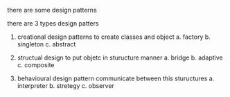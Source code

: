 there are some design patterns

there are 3 types design patters

1. creational design patterns to create classes and object
    a. factory 
    b. singleton
    c. abstract

2. structual design to put objetc in sturucture manner 
    a. bridge
    b. adaptive
    c. composite

3. behavioural design pattern communicate between this stuructures
    a. interpreter
    b. stretegy
    c. observer
